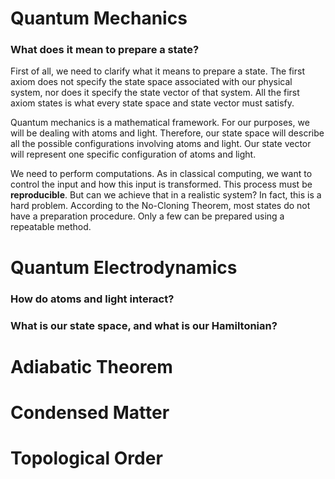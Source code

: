 # Quantum Mechanics

### What does it mean to prepare a state?
First of all, we need to clarify what it means to prepare a state. The first axiom does not specify the state space associated with our physical system, nor does it specify the state vector of that system. All the first axiom states is what every state space and state vector must satisfy.

Quantum mechanics is a mathematical framework. For our purposes, we will be dealing with atoms and light. Therefore, our state space will describe all the possible configurations involving atoms and light. Our state vector will represent one specific configuration of atoms and light.

We need to perform computations. As in classical computing, we want to control the input and how this input is transformed. This process must be **reproducible**. But can we achieve that in a realistic system? In fact, this is a hard problem. According to the No-Cloning Theorem, most states do not have a preparation procedure. Only a few can be prepared using a repeatable method. 


# Quantum Electrodynamics

### How do atoms and light interact?
### What is our state space, and what is our Hamiltonian?

# Adiabatic Theorem

# Condensed Matter

# Topological Order